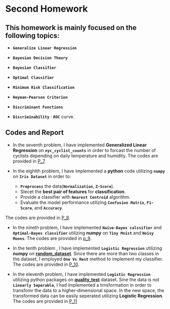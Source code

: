 # Second Homework

## This homework is mainly focused on the following topics:

* **`Generalize Linear Regression`**

* **`Bayesian Decision Theory`**

* **`Bayesian Classifier`**

* **`Optimal Classifier`**

* **`Minimum Risk Classification`**

* **`Neyman-Pearson Criterion`**

* **`Discriminant Functions`**

* **`Discriminability`** : **`ROC`** curve.


## Codes and Report

* In the seventh problem, I have implemented **Generalized Linear Regression** on **`nyc_cyclist_counts`** in order to forcast the number of cyclists depending on daily temperature and humidity. The codes are provided in [P_7]().

* In the eightth problem, I have implemented a **python** code utilizing **`numpy`** on **`Iris Dataset`** in order to:

    - **`Preprocess`** the data(**`Normalization`**, **`Z-Score`**).
    - Slecet the **best pair of features** for **classification**.
    - Provide a classifier with **`Nearest Centroid`** algorithm.
    - Evaluate the model performance utilizing **`Confusion Matrix`**, **`F1-Score`**, and **`Accuracy`**.

The codes are provided in [P_8]().

* In the nineth problem, I have implemented **`Naive-Bayes calssifier`** and **`Optimal-Bayes classifier`** utilizing **numpy** on **`Tiny Mnist`** and **`Noisy Moons`**. The codes are provided in [p_9]().

* In the tenth problem , I have implemented **`Logistic Regression`** utilizing **numpy** on [**random_dataset**](). Since there are more than two classes in the dataset, I employed **`One Vs Rest`** method to implement my classifier. The codes are provided in [P_10]().

* In the eleventh problem, I have implemented **`Logistic Regression`** utilizing python packages on [**quality_test**]() dataset. Sine the data is not **`Linearly Seperable`**, I had implemented a trnsformation in order to transfomr the data to a higher-dimensional space. In the new space, the transformed data can be easily seperated utilizing **Logistic Regression**. The codes are provided in [P_11]()

